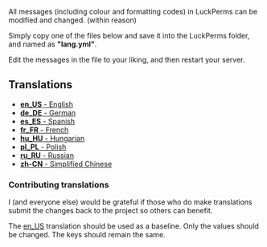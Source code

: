 All messages (including colour and formatting codes) in LuckPerms can be modified and changed. (within reason)

Simply copy one of the files below and save it into the LuckPerms folder, and named as **"lang.yml"**.

Edit the messages in the file to your liking, and then restart your server.


## Translations
* [**en_US** - English](https://github.com/LuckPerms/locale/blob/master/en_US.yml)
* [**de_DE** - German](https://github.com/LuckPerms/locale/blob/master/de_DE.yml)
* [**es_ES** - Spanish](https://github.com/LuckPerms/locale/blob/master/es_ES.yml)
* [**fr_FR** - French](https://github.com/LuckPerms/locale/blob/master/fr_FR.yml)
* [**hu_HU** - Hungarian](https://github.com/LuckPerms/locale/blob/master/hu_HU.yml)
* [**pl_PL** - Polish](https://github.com/LuckPerms/locale/blob/master/pl_PL.yml)
* [**ru_RU** - Russian](https://github.com/LuckPerms/locale/blob/master/ru_RU.yml)
* [**zh-CN** - Simplified Chinese](https://github.com/LuckPerms/locale/blob/master/zh-CN.yml)



### Contributing translations
I (and everyone else) would be grateful if those who do make translations submit the changes back to the project so others can benefit.

The [en_US](https://github.com/LuckPerms/locale/blob/master/en_US.yml) translation should be used as a baseline. Only the values should be changed. The keys should remain the same.
